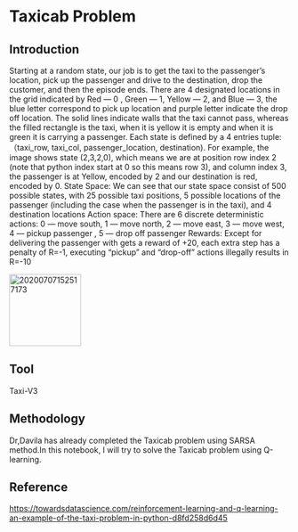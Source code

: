# Taxicab Problem

## Introduction
Starting at a random state, our job is to get the taxi to the passenger’s location, pick up the passenger and drive to the destination, drop the customer, and then the episode ends.
There are 4 designated locations in the grid indicated by Red — 0 , Green — 1, Yellow — 2, and Blue — 3, the blue letter correspond to pick up location and purple letter indicate the drop off location. The solid lines indicate walls that the taxi cannot pass, whereas the filled rectangle is the taxi, when it is yellow it is empty and when it is green it is carrying a passenger.
Each state is defined by a 4 entries tuple: （taxi_row, taxi_col, passenger_location, destination). For example, the image shows state (2,3,2,0), which means we are at position row index 2 (note that python index start at 0 so this means row 3), and column index 3, the passenger is at Yellow, encoded by 2 and our destination is red, encoded by 0.
State Space: We can see that our state space consist of 500 possible states, with 25 possible taxi positions, 5 possible locations of the passenger (including the case when the passenger is in the taxi), and 4 destination locations
Action space: There are 6 discrete deterministic actions: 0 — move south, 1 — move north, 2 — move east, 3 — move west, 4 — pickup passenger , 5 — drop off passenger
Rewards: Except for delivering the passenger with gets a reward of +20, each extra step has a penalty of R=-1, executing “pickup” and “drop-off” actions illegally results in R=-10

<img width="129" alt="20200707152517173" src="https://user-images.githubusercontent.com/111204401/184523955-7b0fb7ec-87ab-46f6-a96c-21a327bb0d3e.png">

## Tool

Taxi-V3

## Methodology
Dr,Davila has already completed the Taxicab problem using SARSA method.In this notebook, I will try to solve the Taxicab problem using Q-learning.
 

## Reference
https://towardsdatascience.com/reinforcement-learning-and-q-learning-an-example-of-the-taxi-problem-in-python-d8fd258d6d45
